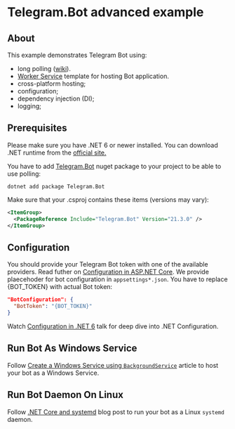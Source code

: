 # Telegram.Bot advanced example

## About

This example demonstrates Telegram Bot using:
- long polling ([wiki](https://en.wikipedia.org/wiki/Push_technology#Long_polling)).
- [Worker Service](https://docs.microsoft.com/en-us/dotnet/core/extensions/workers)
template for hosting Bot application.
- cross-platform hosting;
- configuration;
- dependency injection (DI);
- logging;


## Prerequisites

Please make sure you have .NET 6 or newer installed. You can download .NET runtime from the [official site.](https://dotnet.microsoft.com/download)

You have to add [Telegram.Bot](https://www.nuget.org/packages/Telegram.Bot/) 
nuget package to your project to be able to use polling:

```shell
dotnet add package Telegram.Bot
```

Make sure that your .csproj contains these items (versions may vary):

```xml
<ItemGroup>
  <PackageReference Include="Telegram.Bot" Version="21.3.0" />
</ItemGroup>
```

## Configuration

You should provide your Telegram Bot token with one of the available providers.
Read futher on [Configuration in ASP.NET Core](https://docs.microsoft.com/en-us/aspnet/core/fundamentals/configuration/?view=aspnetcore-6.0).
We provide plaecehoder for bot configuration in `appsettings*.json`. You have to replace {BOT_TOKEN} with actual Bot token:

```json
"BotConfiguration": {
  "BotToken": "{BOT_TOKEN}"
}
```

Watch [Configuration in .NET 6](https://www.youtube.com/watch?v=6Fg54CEBVno&t=170s) talk for deep dive into .NET Configuration.


## Run Bot As Windows Service

Follow [Create a Windows Service using `BackgroundService`](https://docs.microsoft.com/en-us/dotnet/core/extensions/windows-service)
article to host your bot as a Windows Service.

## Run Bot Daemon On Linux

Follow [.NET Core and systemd](https://devblogs.microsoft.com/dotnet/net-core-and-systemd/) blog post to run your
bot as a Linux `systemd` daemon.
